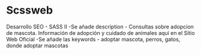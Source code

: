 # Scssweb
Desarrollo SEO - SASS II
-Se añade description - Consultas sobre adopcion de mascota. Información de adopción y cuidado de animales aquí en el Sitio Web Oficial
-Se añade las keywords - adoptar mascota, perros, gatos, donde adoptar mascotas
